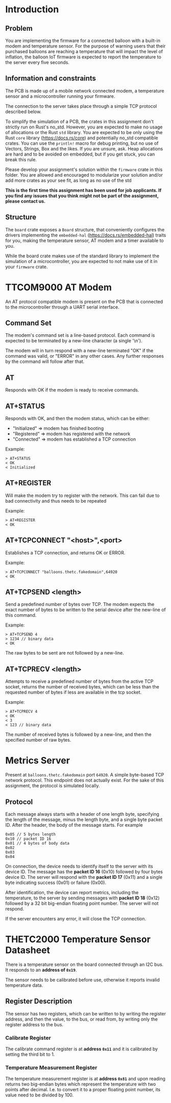 # Introduction

## Problem

You are implementing the firmware for a connected balloon with a built-in modem and temperature sensor. For the purpose of warning users that their purchased balloons are reaching a temperature that will impact the level of inflation, the balloon IoT firmware is expected to report the temperature to the server every five seconds.

## Information and constraints

The PCB is made up of a mobile network connected modem, a temperature sensor and a microcontroller running your firmware.

The connection to the server takes place through a simple TCP protocol described below.

To simplify the simulation of a PCB, the crates in this assignment don't strictly run on Rust's no_std. However, you are expected to make no usage of allocations or the Rust `std` library. You are expected to be only using the Rust `core` library (https://docs.rs/core) and potentially no_std compatible crates. You can use the `println!` macro for debug printing, but no use of Vectors, Strings, Box and the likes. If you are unsure, ask. Heap allocations are hard and to be avoided on embedded, but if you get stuck, you can break this rule.

Please develop your assignment's solution within the `firmware` crate in this folder. You are allowed and encouraged to modularize your solution and/or add more crates as your see fit, as long as no use of the std

**This is the first time this assignment has been used for job applicants. If you find any issues that you think might not be part of the assignment, please contact us.**

## Structure

The `board` crate exposes a `Board` structure, that conveniently configures the drivers implementing the `embedded-hal` (https://docs.rs/embedded-hal) traits for you, making the temperature sensor, AT modem and a timer available to you. 

While the board crate makes use of the standard library to implement the simulation of a microcontroller, you are expected to not make use of it in your `firmware` crate.

# TTCOM9000 AT Modem

An AT protocol compatible modem is present on the PCB that is connected to the microcontroller through a UART serial interface.

## Command Set

The modem's command set is a line-based protocol. Each command is expected to be terminated by a new-line character (a single '\n').

The modem will in turn respond with a new-line terminated "OK" if the command was valid, or "ERROR" in any other cases. Any further responses by the command will follow after that.

## AT

Responds with OK if the modem is ready to receive commands.

## AT+STATUS

Responds with OK, and then the modem status, which can be either:
- "Initialized" => modem has finished booting
- "Registered" => modem has registered with the network
- "Connected" => modem has established a TCP connection

Example:

```
> AT+STATUS
< OK
< Initialized
```

## AT+REGISTER
Will make the modem try to register with the network. This can fail due to bad connectivity and thus needs to be repeated

Example:

```
> AT+REGISTER
< OK
```

## AT+TCPCONNECT "\<host\>",\<port\>

Establishes a TCP connection, and returns OK or ERROR.

Example:

```
> AT+TCPCONNECT "balloons.thetc.fakedomain",64920
< OK
```

## AT+TCPSEND \<length\>

Send a predefined number of bytes over TCP. The modem expects the exact number of bytes to be written to the serial device after the new-line of this command.

Example:

```
> AT+TCPSEND 4
> 1234 // binary data
< OK
```

The raw bytes to be sent are not followed by a new-line.

## AT+TCPRECV \<length\>

Attempts to receive a predefined number of bytes from the active TCP socket, returns the number of received bytes, which can be less than the requested number of bytes if less are available in the tcp socket.

Example:

```
> AT+TCPRECV 4
< OK
< 3
< 123 // binary data
```

The number of received bytes is followed by a new-line, and then the specified number of raw bytes.

# Metrics Server

Present at `balloons.thetc.fakedomain` port `64920`. A simple byte-based TCP network protocol. This endpoint does not actually exist. For the sake of this assignment, the protocol is simulated locally.

## Protocol

Each message always starts with a header of one length byte, specifying the length of the message, minus the length byte, and a single byte packet ID. After the header, the body of the message starts. For example

```
0x05 // 5 bytes length
0x10 // packet ID 16
0x01 // 4 bytes of body data
0x02
0x03
0x04
```

On connection, the device needs to identify itself to the server with its device ID. The message has the **packet ID 16** (0x10) followed by four bytes device ID. The server will respond with the **packet ID 17** (0x11) and a single byte indicating success (0x01) or failure (0x00).

After identification, the device can report metrics, including the temperature, to the server by sending messages with **packet ID 18** (0x12) followed by a 32 bit big-endian floating point number. The server will not respond.

If the server encounters any error, it will close the TCP connection.

# THETC2000 Temperature Sensor Datasheet

There is a temperature sensor on the board connected through an I2C bus. It responds to an **address of `0x19`**.

The sensor needs to be calibrated before use, otherwise it reports invalid temperature data.

## Register Description

The sensor has two registers, which can be written to by writing the register address, and then the value, to the bus, or read from, by writing only the register address to the bus.

### Calibrate Register

The calibrate command register is at **address `0x11`** and it is calibrated by setting the third bit to 1.

### Temperature Measurement Register

The temperature measurement register is at **address `0x81`** and upon reading returns two big-endian bytes which represent the temperature with two points after decimal. I.e. to convert it to a proper floating point number, its value need to be divided by 100.
